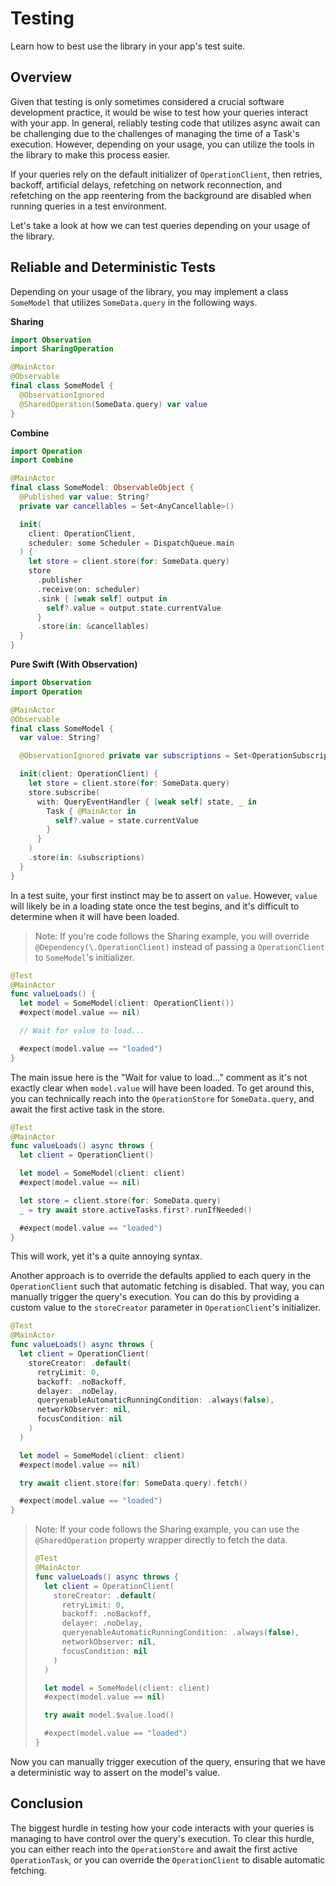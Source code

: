 # Testing

Learn how to best use the library in your app's test suite.

## Overview

Given that testing is only sometimes considered a crucial software development practice, it would be wise to test how your queries interact with your app. In general, reliably testing code that utilizes async await can be challenging due to the challenges of managing the time of a Task's execution. However, depending on your usage, you can utilize the tools in the library to make this process easier.

If your queries rely on the default initializer of ``OperationClient``, then retries, backoff, artificial delays, refetching on network reconnection, and refetching on the app reentering from the background are disabled when running queries in a test environment.

Let's take a look at how we can test queries depending on your usage of the library.

## Reliable and Deterministic Tests

Depending on your usage of the library, you may implement a class `SomeModel` that utilizes `SomeData.query` in the following ways.

**Sharing**
```swift
import Observation
import SharingOperation

@MainActor
@Observable
final class SomeModel {
  @ObservationIgnored
  @SharedOperation(SomeData.query) var value
}
```

**Combine**
```swift
import Operation
import Combine

@MainActor
final class SomeModel: ObservableObject {
  @Published var value: String?
  private var cancellables = Set<AnyCancellable>()

  init(
    client: OperationClient,
    scheduler: some Scheduler = DispatchQueue.main
  ) {
    let store = client.store(for: SomeData.query)
    store
      .publisher
      .receive(on: scheduler)
      .sink { [weak self] output in
        self?.value = output.state.currentValue
      }
      .store(in: &cancellables)
  }
}
```

**Pure Swift (With Observation)**
```swift
import Observation
import Operation

@MainActor
@Observable
final class SomeModel {
  var value: String?

  @ObservationIgnored private var subscriptions = Set<OperationSubscription>()

  init(client: OperationClient) {
    let store = client.store(for: SomeData.query)
    store.subscribe(
      with: QueryEventHandler { [weak self] state, _ in
        Task { @MainActor in
          self?.value = state.currentValue
        }
      }
    )
    .store(in: &subscriptions)
  }
}
```

In a test suite, your first instinct may be to assert on `value`. However, `value` will likely be in a loading state once the test begins, and it's difficult to determine when it will have been loaded.

> Note: If you're code follows the Sharing example, you will override `@Dependency(\.OperationClient)` instead of passing a `OperationClient` to `SomeModel`'s initializer.

```swift
@Test
@MainActor
func valueLoads() {
  let model = SomeModel(client: OperationClient())
  #expect(model.value == nil)

  // Wait for value to load...

  #expect(model.value == "loaded")
}
```

The main issue here is the "Wait for value to load..." comment as it's not exactly clear when `model.value` will have been loaded. To get around this, you can technically reach into the ``OperationStore`` for `SomeData.query`, and await the first active task in the store.

```swift
@Test
@MainActor
func valueLoads() async throws {
  let client = OperationClient()

  let model = SomeModel(client: client)
  #expect(model.value == nil)

  let store = client.store(for: SomeData.query)
  _ = try await store.activeTasks.first?.runIfNeeded()

  #expect(model.value == "loaded")
}
```

This will work, yet it's a quite annoying syntax.

Another approach is to override the defaults applied to each query in the `OperationClient` such that automatic fetching is disabled. That way, you can manually trigger the query's execution. You can do this by providing a custom value to the `storeCreator` parameter in `OperationClient`'s initializer.

```swift
@Test
@MainActor
func valueLoads() async throws {
  let client = OperationClient(
    storeCreator: .default(
      retryLimit: 0,
      backoff: .noBackoff,
      delayer: .noDelay,
      queryenableAutomaticRunningCondition: .always(false),
      networkObserver: nil,
      focusCondition: nil
    )
  )

  let model = SomeModel(client: client)
  #expect(model.value == nil)

  try await client.store(for: SomeData.query).fetch()

  #expect(model.value == "loaded")
}
```

> Note: If your code follows the Sharing example, you can use the `@SharedOperation` property wrapper directly to fetch the data.
>
> ```swift
> @Test
> @MainActor
> func valueLoads() async throws {
>   let client = OperationClient(
>     storeCreator: .default(
>       retryLimit: 0,
>       backoff: .noBackoff,
>       delayer: .noDelay,
>       queryenableAutomaticRunningCondition: .always(false),
>       networkObserver: nil,
>       focusCondition: nil
>     )
>   )
>
>   let model = SomeModel(client: client)
>   #expect(model.value == nil)
>
>   try await model.$value.load()
>
>   #expect(model.value == "loaded")
> }
> ```

Now you can manually trigger execution of the query, ensuring that we have a deterministic way to assert on the model's value.

## Conclusion

The biggest hurdle in testing how your code interacts with your queries is managing to have control over the query's execution. To clear this hurdle, you can either reach into the `OperationStore` and await the first active ``OperationTask``, or you can override the `OperationClient` to disable automatic fetching.
